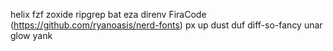 helix
fzf
zoxide
ripgrep
bat
eza
direnv
FiraCode (https://github.com/ryanoasis/nerd-fonts)
px
up
dust
duf
diff-so-fancy
unar
glow
yank

